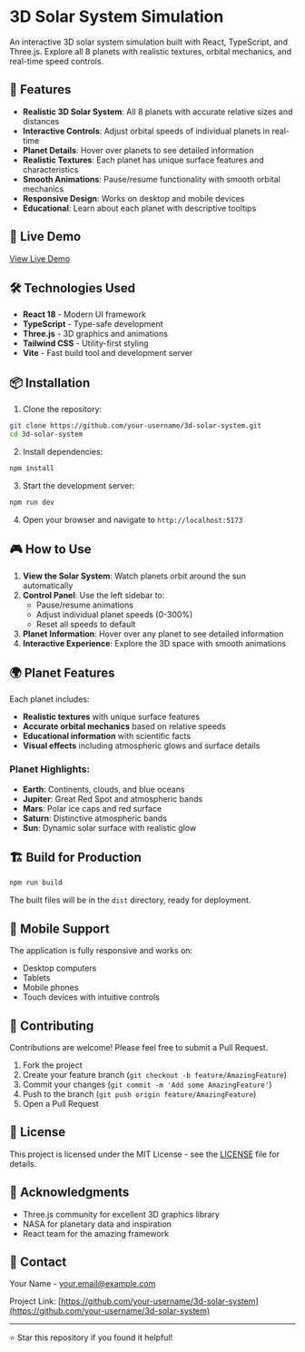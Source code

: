# 3D Solar System Simulation

An interactive 3D solar system simulation built with React, TypeScript, and Three.js. Explore all 8 planets with realistic textures, orbital mechanics, and real-time speed controls.

## 🌟 Features

- **Realistic 3D Solar System**: All 8 planets with accurate relative sizes and distances
- **Interactive Controls**: Adjust orbital speeds of individual planets in real-time
- **Planet Details**: Hover over planets to see detailed information
- **Realistic Textures**: Each planet has unique surface features and characteristics
- **Smooth Animations**: Pause/resume functionality with smooth orbital mechanics
- **Responsive Design**: Works on desktop and mobile devices
- **Educational**: Learn about each planet with descriptive tooltips

## 🚀 Live Demo

[View Live Demo](https://your-username.github.io/3d-solar-system)

## 🛠️ Technologies Used

- **React 18** - Modern UI framework
- **TypeScript** - Type-safe development
- **Three.js** - 3D graphics and animations
- **Tailwind CSS** - Utility-first styling
- **Vite** - Fast build tool and development server

## 📦 Installation

1. Clone the repository:
```bash
git clone https://github.com/your-username/3d-solar-system.git
cd 3d-solar-system
```

2. Install dependencies:
```bash
npm install
```

3. Start the development server:
```bash
npm run dev
```

4. Open your browser and navigate to `http://localhost:5173`

## 🎮 How to Use

1. **View the Solar System**: Watch planets orbit around the sun automatically
2. **Control Panel**: Use the left sidebar to:
   - Pause/resume animations
   - Adjust individual planet speeds (0-300%)
   - Reset all speeds to default
3. **Planet Information**: Hover over any planet to see detailed information
4. **Interactive Experience**: Explore the 3D space with smooth animations

## 🌍 Planet Features

Each planet includes:
- **Realistic textures** with unique surface features
- **Accurate orbital mechanics** based on relative speeds
- **Educational information** with scientific facts
- **Visual effects** including atmospheric glows and surface details

### Planet Highlights:
- **Earth**: Continents, clouds, and blue oceans
- **Jupiter**: Great Red Spot and atmospheric bands
- **Mars**: Polar ice caps and red surface
- **Saturn**: Distinctive atmospheric bands
- **Sun**: Dynamic solar surface with realistic glow

## 🏗️ Build for Production

```bash
npm run build
```

The built files will be in the `dist` directory, ready for deployment.

## 📱 Mobile Support

The application is fully responsive and works on:
- Desktop computers
- Tablets
- Mobile phones
- Touch devices with intuitive controls

## 🤝 Contributing

Contributions are welcome! Please feel free to submit a Pull Request.

1. Fork the project
2. Create your feature branch (`git checkout -b feature/AmazingFeature`)
3. Commit your changes (`git commit -m 'Add some AmazingFeature'`)
4. Push to the branch (`git push origin feature/AmazingFeature`)
5. Open a Pull Request

## 📄 License

This project is licensed under the MIT License - see the [LICENSE](LICENSE) file for details.

## 🙏 Acknowledgments

- Three.js community for excellent 3D graphics library
- NASA for planetary data and inspiration
- React team for the amazing framework

## 📧 Contact

Your Name - your.email@example.com

Project Link: [https://github.com/your-username/3d-solar-system](https://github.com/your-username/3d-solar-system)

---

⭐ Star this repository if you found it helpful!